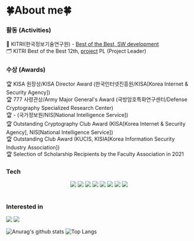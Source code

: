 # 🍀About me🍀
<div align="cen">
  <!--
<h3> 활동 </h3>
🏅 KITRI(한국정보기술연구원) - BoB(차세대 보안리더 양성프로그램) 11th 보안제품개발 트랙 (2022.07 ~ 2023.03)  
  KITRI Best of the Best 11th, SW development
<br>
🏅 Kookmin University 정보보안 동아리 (2020.08 ~ 2022.06)
<br>
  -->
<h3> 활동 (Activities)</h3>
🏅 KITRI(한국정보기술연구원) - <a href="https://www.kitribob.kr/">Best of the Best, SW development</a> <br>
🗂️ KITRI Best of the Best 12th, <a href="https://github.com/gazok">project</a> PL (Project Leader)
<br>
<h3> 수상 (Awards)</h3>
🏆 KISA 원장상/KISA Director Award (한국인터넷진흥원/KISA[Korea Internet & Security Agency])
<br>
🏆 777 사령관상/Army Major General's Award (국방암호특화연구센터/Defense Cryptography Specialized Research Center)
<br>
🏆 - (국가정보원/NIS[National Intelligence Service])
<br>
🏆 Outstanding Cryptography Club Award (KISA[Korea Internet & Security Agency], NIS[National Intelligence Service])
<br>
🏆 Outstanding Club Award (KUCIS, KISIA[Korea Information Security Industry Association])
<br>
🏆 Selection of Scholarship Recipients by the Faculty Association in 2021
</div>

<h3>Tech</h3>
<div style="text-align : center;">
<img src="https://img.shields.io/badge/linux-FCC624?style=flat-square&logo=linux&logoColor=black"> <img src="https://img.shields.io/badge/c/c++-00599C?style=flat-square&logo=c%2B%2B&logoColor=white"> <img src="https://img.shields.io/badge/Python-054480?style=flat-square&logo=python&logoColor=white"> <img src="https://img.shields.io/badge/Go-00ADD8?style=flat-square&logo=Go&logoColor=white"/> <img src="https://img.shields.io/badge/Docker-2496ED?style=flat-square&logo=docker&logoColor=white">  <img src="https://img.shields.io/badge/Qt-41CD52?style=flat-square&logo=Qt&logoColor=white">  <img src="https://img.shields.io/badge/Wireshark-1679A7?style=flat-square&logo=Wireshark&logoColor=white">  <img src="https://img.shields.io/badge/CMake-424F52.svg?style=flat-square&logo=CMake&logoColor=white"> <!-- ![Rust](https://img.shields.io/badge/rust-%23000000.svg?style=for-the-badge&logo=rust&logoColor=white) -->
</div>
<br>

<h3>Interested in</h3>
<img src="https://img.shields.io/badge/AWS-000000?style=flat-square&logo=amazon-aws&logoColor=white"/>
<img src="https://img.shields.io/badge/Redis-DC382D?style=flat-square&logo=Redis&logoColor=white"/>

<br>

![Anurag's github stats](https://github-readme-stats.vercel.app/api?username=cryptogus&show_icons=true&theme=merko)
![Top Langs](https://github-readme-stats.vercel.app/api/top-langs/?username=cryptogus&layout=compact&theme=merko)
<!--[![Solved.ac Profile](http://mazassumnida.wtf/api/generate_badge?boj=dlwotn2)](https://solved.ac/dlwotn2)-->
<!--
**cryptogus/cryptogus** is a ✨ _special_ ✨ repository because its `README.md` (this file) appears on your GitHub profile.

Here are some ideas to get you started:

- 🔭 I’m currently working on ...
- 🌱 I’m currently learning ...
- 👯 I’m looking to collaborate on ...
- 🤔 I’m looking for help with ...
- 💬 Ask me about ...
- 📫 How to reach me: ...
- 😄 Pronouns: ...
- ⚡ Fun fact: ...
-->
